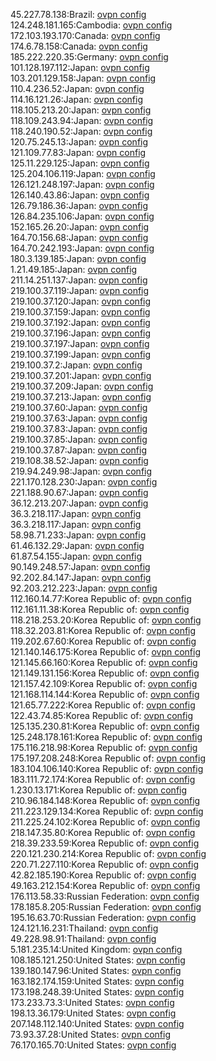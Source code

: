 45.227.78.138:Brazil: [ovpn config](vpn/45_227_78_138.ovpn)  
124.248.181.165:Cambodia: [ovpn config](vpn/124_248_181_165.ovpn)  
172.103.193.170:Canada: [ovpn config](vpn/172_103_193_170.ovpn)  
174.6.78.158:Canada: [ovpn config](vpn/174_6_78_158.ovpn)  
185.222.220.35:Germany: [ovpn config](vpn/185_222_220_35.ovpn)  
101.128.197.112:Japan: [ovpn config](vpn/101_128_197_112.ovpn)  
103.201.129.158:Japan: [ovpn config](vpn/103_201_129_158.ovpn)  
110.4.236.52:Japan: [ovpn config](vpn/110_4_236_52.ovpn)  
114.16.121.26:Japan: [ovpn config](vpn/114_16_121_26.ovpn)  
118.105.213.20:Japan: [ovpn config](vpn/118_105_213_20.ovpn)  
118.109.243.94:Japan: [ovpn config](vpn/118_109_243_94.ovpn)  
118.240.190.52:Japan: [ovpn config](vpn/118_240_190_52.ovpn)  
120.75.245.13:Japan: [ovpn config](vpn/120_75_245_13.ovpn)  
121.109.77.83:Japan: [ovpn config](vpn/121_109_77_83.ovpn)  
125.11.229.125:Japan: [ovpn config](vpn/125_11_229_125.ovpn)  
125.204.106.119:Japan: [ovpn config](vpn/125_204_106_119.ovpn)  
126.121.248.197:Japan: [ovpn config](vpn/126_121_248_197.ovpn)  
126.140.43.86:Japan: [ovpn config](vpn/126_140_43_86.ovpn)  
126.79.186.36:Japan: [ovpn config](vpn/126_79_186_36.ovpn)  
126.84.235.106:Japan: [ovpn config](vpn/126_84_235_106.ovpn)  
152.165.26.20:Japan: [ovpn config](vpn/152_165_26_20.ovpn)  
164.70.156.68:Japan: [ovpn config](vpn/164_70_156_68.ovpn)  
164.70.242.193:Japan: [ovpn config](vpn/164_70_242_193.ovpn)  
180.3.139.185:Japan: [ovpn config](vpn/180_3_139_185.ovpn)  
1.21.49.185:Japan: [ovpn config](vpn/1_21_49_185.ovpn)  
211.14.251.137:Japan: [ovpn config](vpn/211_14_251_137.ovpn)  
219.100.37.119:Japan: [ovpn config](vpn/219_100_37_119.ovpn)  
219.100.37.120:Japan: [ovpn config](vpn/219_100_37_120.ovpn)  
219.100.37.159:Japan: [ovpn config](vpn/219_100_37_159.ovpn)  
219.100.37.192:Japan: [ovpn config](vpn/219_100_37_192.ovpn)  
219.100.37.196:Japan: [ovpn config](vpn/219_100_37_196.ovpn)  
219.100.37.197:Japan: [ovpn config](vpn/219_100_37_197.ovpn)  
219.100.37.199:Japan: [ovpn config](vpn/219_100_37_199.ovpn)  
219.100.37.2:Japan: [ovpn config](vpn/219_100_37_2.ovpn)  
219.100.37.201:Japan: [ovpn config](vpn/219_100_37_201.ovpn)  
219.100.37.209:Japan: [ovpn config](vpn/219_100_37_209.ovpn)  
219.100.37.213:Japan: [ovpn config](vpn/219_100_37_213.ovpn)  
219.100.37.60:Japan: [ovpn config](vpn/219_100_37_60.ovpn)  
219.100.37.63:Japan: [ovpn config](vpn/219_100_37_63.ovpn)  
219.100.37.83:Japan: [ovpn config](vpn/219_100_37_83.ovpn)  
219.100.37.85:Japan: [ovpn config](vpn/219_100_37_85.ovpn)  
219.100.37.87:Japan: [ovpn config](vpn/219_100_37_87.ovpn)  
219.108.38.52:Japan: [ovpn config](vpn/219_108_38_52.ovpn)  
219.94.249.98:Japan: [ovpn config](vpn/219_94_249_98.ovpn)  
221.170.128.230:Japan: [ovpn config](vpn/221_170_128_230.ovpn)  
221.188.90.67:Japan: [ovpn config](vpn/221_188_90_67.ovpn)  
36.12.213.207:Japan: [ovpn config](vpn/36_12_213_207.ovpn)  
36.3.218.117:Japan: [ovpn config](vpn/36_3_218_117.ovpn)  
36.3.218.117:Japan: [ovpn config](vpn/36_3_218_117.ovpn)  
58.98.71.233:Japan: [ovpn config](vpn/58_98_71_233.ovpn)  
61.46.132.29:Japan: [ovpn config](vpn/61_46_132_29.ovpn)  
61.87.54.155:Japan: [ovpn config](vpn/61_87_54_155.ovpn)  
90.149.248.57:Japan: [ovpn config](vpn/90_149_248_57.ovpn)  
92.202.84.147:Japan: [ovpn config](vpn/92_202_84_147.ovpn)  
92.203.212.223:Japan: [ovpn config](vpn/92_203_212_223.ovpn)  
112.160.14.77:Korea Republic of: [ovpn config](vpn/112_160_14_77.ovpn)  
112.161.11.38:Korea Republic of: [ovpn config](vpn/112_161_11_38.ovpn)  
118.218.253.20:Korea Republic of: [ovpn config](vpn/118_218_253_20.ovpn)  
118.32.203.81:Korea Republic of: [ovpn config](vpn/118_32_203_81.ovpn)  
119.202.67.60:Korea Republic of: [ovpn config](vpn/119_202_67_60.ovpn)  
121.140.146.175:Korea Republic of: [ovpn config](vpn/121_140_146_175.ovpn)  
121.145.66.160:Korea Republic of: [ovpn config](vpn/121_145_66_160.ovpn)  
121.149.131.156:Korea Republic of: [ovpn config](vpn/121_149_131_156.ovpn)  
121.157.42.109:Korea Republic of: [ovpn config](vpn/121_157_42_109.ovpn)  
121.168.114.144:Korea Republic of: [ovpn config](vpn/121_168_114_144.ovpn)  
121.65.77.222:Korea Republic of: [ovpn config](vpn/121_65_77_222.ovpn)  
122.43.74.85:Korea Republic of: [ovpn config](vpn/122_43_74_85.ovpn)  
125.135.230.81:Korea Republic of: [ovpn config](vpn/125_135_230_81.ovpn)  
125.248.178.161:Korea Republic of: [ovpn config](vpn/125_248_178_161.ovpn)  
175.116.218.98:Korea Republic of: [ovpn config](vpn/175_116_218_98.ovpn)  
175.197.208.248:Korea Republic of: [ovpn config](vpn/175_197_208_248.ovpn)  
183.104.106.140:Korea Republic of: [ovpn config](vpn/183_104_106_140.ovpn)  
183.111.72.174:Korea Republic of: [ovpn config](vpn/183_111_72_174.ovpn)  
1.230.13.171:Korea Republic of: [ovpn config](vpn/1_230_13_171.ovpn)  
210.96.184.148:Korea Republic of: [ovpn config](vpn/210_96_184_148.ovpn)  
211.223.129.134:Korea Republic of: [ovpn config](vpn/211_223_129_134.ovpn)  
211.225.24.102:Korea Republic of: [ovpn config](vpn/211_225_24_102.ovpn)  
218.147.35.80:Korea Republic of: [ovpn config](vpn/218_147_35_80.ovpn)  
218.39.233.59:Korea Republic of: [ovpn config](vpn/218_39_233_59.ovpn)  
220.121.230.214:Korea Republic of: [ovpn config](vpn/220_121_230_214.ovpn)  
220.71.227.110:Korea Republic of: [ovpn config](vpn/220_71_227_110.ovpn)  
42.82.185.190:Korea Republic of: [ovpn config](vpn/42_82_185_190.ovpn)  
49.163.212.154:Korea Republic of: [ovpn config](vpn/49_163_212_154.ovpn)  
176.113.58.33:Russian Federation: [ovpn config](vpn/176_113_58_33.ovpn)  
178.185.8.205:Russian Federation: [ovpn config](vpn/178_185_8_205.ovpn)  
195.16.63.70:Russian Federation: [ovpn config](vpn/195_16_63_70.ovpn)  
124.121.16.231:Thailand: [ovpn config](vpn/124_121_16_231.ovpn)  
49.228.98.91:Thailand: [ovpn config](vpn/49_228_98_91.ovpn)  
5.181.235.14:United Kingdom: [ovpn config](vpn/5_181_235_14.ovpn)  
108.185.121.250:United States: [ovpn config](vpn/108_185_121_250.ovpn)  
139.180.147.96:United States: [ovpn config](vpn/139_180_147_96.ovpn)  
163.182.174.159:United States: [ovpn config](vpn/163_182_174_159.ovpn)  
173.198.248.39:United States: [ovpn config](vpn/173_198_248_39.ovpn)  
173.233.73.3:United States: [ovpn config](vpn/173_233_73_3.ovpn)  
198.13.36.179:United States: [ovpn config](vpn/198_13_36_179.ovpn)  
207.148.112.140:United States: [ovpn config](vpn/207_148_112_140.ovpn)  
73.93.37.28:United States: [ovpn config](vpn/73_93_37_28.ovpn)  
76.170.165.70:United States: [ovpn config](vpn/76_170_165_70.ovpn)  
